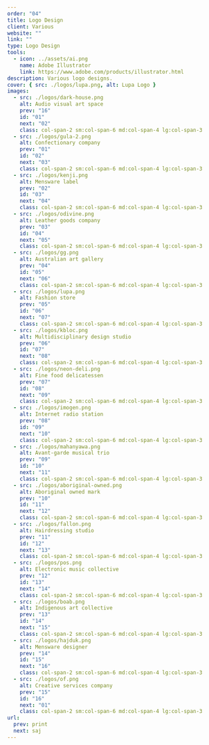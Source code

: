 ```yaml
---
order: "04"
title: Logo Design
client: Various
website: ""
link: ""
type: Logo Design
tools:
  - icon: ../assets/ai.png
    name: Adobe Illustrator
    link: https://www.adobe.com/products/illustrator.html
description: Various logo designs.
cover: { src: ./logos/lupa.png, alt: Lupa Logo }
images:
  - src: ./logos/dark-house.png
    alt: Audio visual art space
    prev: "16"
    id: "01"
    next: "02"
    class: col-span-2 sm:col-span-6 md:col-span-4 lg:col-span-3
  - src: ./logos/gula-2.png
    alt: Confectionary company
    prev: "01"
    id: "02"
    next: "03"
    class: col-span-2 sm:col-span-6 md:col-span-4 lg:col-span-3
  - src: ./logos/kenji.png
    alt: Mensware label
    prev: "02"
    id: "03"
    next: "04"
    class: col-span-2 sm:col-span-6 md:col-span-4 lg:col-span-3
  - src: ./logos/odivine.png
    alt: Leather goods company
    prev: "03"
    id: "04"
    next: "05"
    class: col-span-2 sm:col-span-6 md:col-span-4 lg:col-span-3
  - src: ./logos/gg.png
    alt: Australian art gallery
    prev: "04"
    id: "05"
    next: "06"
    class: col-span-2 sm:col-span-6 md:col-span-4 lg:col-span-3
  - src: ./logos/lupa.png
    alt: Fashion store
    prev: "05"
    id: "06"
    next: "07"
    class: col-span-2 sm:col-span-6 md:col-span-4 lg:col-span-3
  - src: ./logos/kbloc.png
    alt: Multidisciplinary design studio
    prev: "06"
    id: "07"
    next: "08"
    class: col-span-2 sm:col-span-6 md:col-span-4 lg:col-span-3
  - src: ./logos/neon-deli.png
    alt: Fine food delicatessen
    prev: "07"
    id: "08"
    next: "09"
    class: col-span-2 sm:col-span-6 md:col-span-4 lg:col-span-3
  - src: ./logos/imogen.png
    alt: Internet radio station
    prev: "08"
    id: "09"
    next: "10"
    class: col-span-2 sm:col-span-6 md:col-span-4 lg:col-span-3
  - src: ./logos/mahanyawa.png
    alt: Avant-garde musical trio
    prev: "09"
    id: "10"
    next: "11"
    class: col-span-2 sm:col-span-6 md:col-span-4 lg:col-span-3
  - src: ./logos/aboriginal-owned.png
    alt: Aboriginal owned mark
    prev: "10"
    id: "11"
    next: "12"
    class: col-span-2 sm:col-span-6 md:col-span-4 lg:col-span-3
  - src: ./logos/fallon.png
    alt: Hairdressing studio
    prev: "11"
    id: "12"
    next: "13"
    class: col-span-2 sm:col-span-6 md:col-span-4 lg:col-span-3
  - src: ./logos/pos.png
    alt: Electronic music collective
    prev: "12"
    id: "13"
    next: "14"
    class: col-span-2 sm:col-span-6 md:col-span-4 lg:col-span-3
  - src: ./logos/boab.png
    alt: Indigenous art collective
    prev: "13"
    id: "14"
    next: "15"
    class: col-span-2 sm:col-span-6 md:col-span-4 lg:col-span-3
  - src: ./logos/hajduk.png
    alt: Mensware designer
    prev: "14"
    id: "15"
    next: "16"
    class: col-span-2 sm:col-span-6 md:col-span-4 lg:col-span-3
  - src: ./logos/of.png
    alt: Creative services company
    prev: "15"
    id: "16"
    next: "01"
    class: col-span-2 sm:col-span-6 md:col-span-4 lg:col-span-3
url:
  prev: print
  next: saj
---
```

